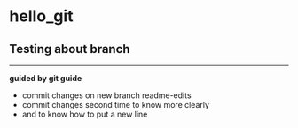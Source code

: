 # hello_git
Testing about branch 
---------------------
---------------------

**guided by git guide**
- commit changes on new branch readme-edits
- commit changes second time to know more clearly 
- and to know how to put a new line
